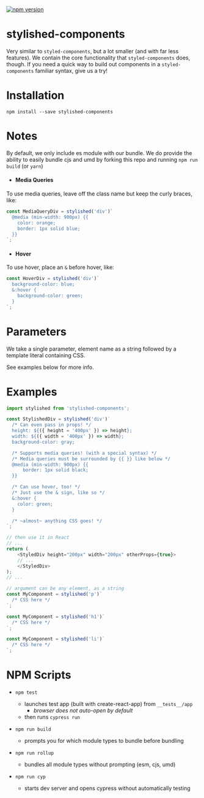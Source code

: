 [![npm version](https://badge.fury.io/js/stylished-components.svg)](https://badge.fury.io/js/stylished-components)

# stylished-components

Very similar to `styled-components`, but a lot smaller (and with far less features). We contain the core functionality that `styled-components` does, though. If you need a quick way to build out components in a `styled-components` familiar syntax, give us a try!

# Installation

```
npm install --save stylished-components
```

# Notes

By default, we only include es module with our bundle.  We do provide the ability to easily bundle cjs and umd by forking this repo and running `npm run build` (or `yarn`)

 - #### Media Queries

To use media queries, leave off the class name but keep the curly braces, like:

```javascript
const MediaQueryDiv = stylished('div')`
  @media (min-width: 900px) {{
    color: orange;
    border: 1px solid blue;
  }}
`;
```

 - #### Hover

To use hover, place an `&` before hover, like:

```javascript
const HoverDiv = stylished('div')`
  background-color: blue;
  &:hover {
    background-color: green;
  }
`;
```

# Parameters

We take a single parameter, element name as a string followed by a template literal containing CSS.

See examples below for more info.

# Examples

```javascript
import stylished from 'stylished-components';

const StylishedDiv = stylished('div')`
  /* Can even pass in props! */
  height: ${({ height = '400px' }) => height};
  width: ${({ width = '400px' }) => width};
  background-color: gray;

  /* Supports media queries! (with a special syntax) */
  /* Media queries must be surrounded by {{ }} like below */
  @media (min-width: 900px) {{
      border: 1px solid black;
  }}

  /* Can use hover, too! */
  /* Just use the & sign, like so */
  &:hover {
    color: green;
  }

  /* ~almost~ anything CSS goes! */
`;

// then use it in React
// ...
return (
    <StyledDiv height="200px" width="200px" otherProps={true}>
    // ...
    </StyledDiv>
);
// ...
```

```javascript
// argument can be any element, as a string
const MyComponent = stylished('p')`
  /* CSS here */
`;

const MyComponent = stylished('h1')`
  /* CSS here */
`;

const MyComponent = stylished('li')`
  /* CSS here */
`;
```

# NPM Scripts

 - `npm test`
   - launches test app (built with create-react-app) from `__tests__/app`
     - *browser does not auto-open by default*
   - then runs `cypress run`

 - `npm run build`
   - prompts you for which module types to bundle before bundling

 - `npm run rollup`
   - bundles all module types without prompting (esm, cjs, umd)

 - `npm run cyp`
   - starts dev server and opens cypress without automatically testing
